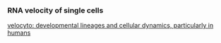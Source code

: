 ### RNA velocity of single cells
[velocyto: developmental lineages and cellular dynamics, particularly in humans](http://velocyto.org/velocyto.py/tutorial/index.html)

